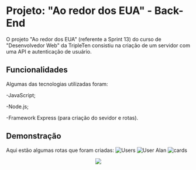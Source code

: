 # Projeto: "Ao redor dos EUA" - Back-End

O projeto "Ao redor dos EUA" (referente a Sprint 13) do curso de "Desenvolvedor Web" da TripleTen consistiu na criação de um servidor com uma API e autenticação de usuário.

## Funcionalidades

Algumas das tecnologias utilizadas foram:

-JavaScript;

-Node.js;

-Framework Express (para criação do sevidor e rotas).

## Demonstração

Aqui estão algumas rotas que foram criadas:
![Users](https://github.com/vinib96/web_project_around_express/assets/141737376/0da2a508-1c56-4463-954c-69a9d1b479d5)
![User Alan](https://github.com/vinib96/web_project_around_express/assets/141737376/a06a0e8e-e5f9-431b-bbbe-207147e8cb5d)
![cards](https://github.com/vinib96/web_project_around_express/assets/141737376/267cf719-17c3-42a3-b214-b2af29d20273)

<div align="center"><img src="https://user-images.githubusercontent.com/97989643/224550089-f2541ade-c5c6-4afa-8538-51a8dda4e23b.gif" /></div>
